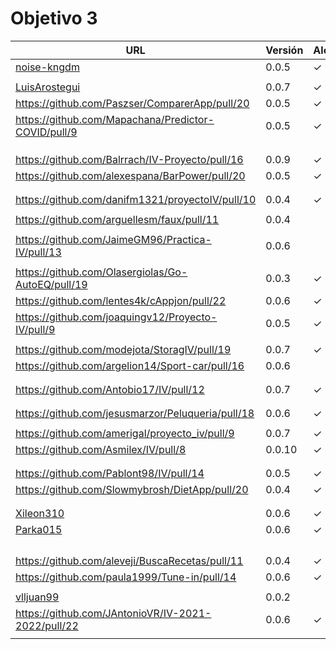 # Objetivo 3


| URL                                        | Versión | Alcanzado |
|--------------------------------------------|---------|-----------|
| [noise-kngdm](https://github.com/noise-kngdm/music-matcher/pull/14) | 0.0.5 | ✓ |
| <!-- Enlace de Esturillo98 --> | | |
| [LuisArostegui](https://github.com/LuisArostegui/MyWallet/pull/12) | 0.0.7 |✓ |
| https://github.com/Paszser/ComparerApp/pull/20 | 0.0.5 | ✓ |
| https://github.com/Mapachana/Predictor-COVID/pull/9 | 0.0.5 | ✓ |
| <!-- Enlace de eantoniocalo18 --> | | |
| <!-- Enlace de NachoCarher --> | | |
| <!-- Enlace de C L A --> | | |
| https://github.com/Balrrach/IV-Proyecto/pull/16 | 0.0.9 | ✓ |
| https://github.com/alexespana/BarPower/pull/20 | 0.0.5 |✓ |
| <!-- Enlace de Javierexmar --> | | |
| <!-- Enlace de MarinoFajardo --> | | |
| https://github.com/danifm1321/proyectoIV/pull/10  | 0.0.4 |✓  |
| <!-- Enlace de josevilchez247 --> | | |
| https://github.com/arguellesm/faux/pull/11 | 0.0.4 | |
| <!-- Enlace de DFolchA --> | | |
| https://github.com/JaimeGM96/Practica-IV/pull/13 | 0.0.6 | |
| <!-- Enlace de agr8 --> | | |
| https://github.com/Olasergiolas/Go-AutoEQ/pull/19 | 0.0.3 | ✓ |
| https://github.com/lentes4k/cAppjon/pull/22 | 0.0.6 |✓ |
| https://github.com/joaquingv12/Proyecto-IV/pull/9 | 0.0.5 |✓ |
| <!-- Enlace de gomares --> | | |
| https://github.com/modejota/StoragIV/pull/19 | 0.0.7 | ✓ |
| https://github.com/argelion14/Sport-car/pull/16 | 0.0.6 | |
| <!-- Enlace de juanmihdz --> | | |
| <!-- Enlace de venrra --> | | |
| https://github.com/Antobio17/IV/pull/12 | 0.0.7 | ✓ |
| <!-- Enlace de manujurado1 --> | | |
| <!-- Enlace de migueorg --> | | |
| https://github.com/jesusmarzor/Peluqueria/pull/18 | 0.0.6 |✓ |
| <!-- Enlace de francisco3207 --> | | |
| https://github.com/amerigal/proyecto_iv/pull/9 | 0.0.7 | ✓|
| https://github.com/Asmilex/IV/pull/8 | 0.0.10 |✓ |
| <!-- Enlace de ismaelmontesinos --> | | |
| <!-- Enlace de morevi --> | | |
| https://github.com/Pablont98/IV/pull/14 | 0.0.5 |✓ |
| https://github.com/Slowmybrosh/DietApp/pull/20 | 0.0.4 |✓ |
| <!-- Enlace de sorozcov --> | | |
| <!-- Enlace de jlortega00 --> | | |
| [Xileon310](https://github.com/Xileon310/IV-Project/pull/26) | 0.0.6 | ✓ |
| [Parka015](https://github.com/Parka015/SerieMotion-IV/pull/9) | 0.0.6 |✓ |
| <!-- Enlace de edusegrich --> | | |
| <!-- Enlace de LuisSS20 --> | | |
| <!-- Enlace de juanfran00 --> | | |
| <!-- Enlace de Albertotc99 --> | | |
| https://github.com/aleveji/BuscaRecetas/pull/11 | 0.0.4 |✓ |
| https://github.com/paula1999/Tune-in/pull/14 | 0.0.6 |  ✓ |
| <!-- Enlace de xCyal --> | | |
| [vlljuan99](https://github.com/vlljuan99/gasolinapp/pull/21) | 0.0.2 | |
| https://github.com/JAntonioVR/IV-2021-2022/pull/22 | 0.0.6 | ✓ |
| <!-- Enlace de pablozafra97 --> | | |
